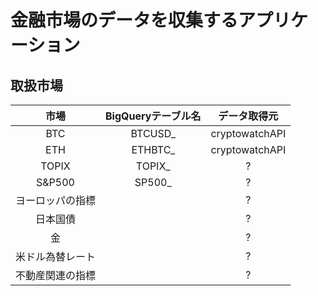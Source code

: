 # 金融市場のデータを収集するアプリケーション

## 取扱市場

|市場|BigQueryテーブル名|データ取得元|
|:-:|:-:|:-:|
|BTC|BTCUSD_<period>|cryptowatchAPI|
|ETH|ETHBTC_<period>|cryptowatchAPI|
|TOPIX|TOPIX_|?|
|S&P500|SP500_|?|
|ヨーロッパの指標||?|
|日本国債||?|
|金||?|
|米ドル為替レート||?|
|不動産関連の指標||?|
